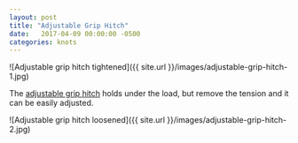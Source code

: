 ```yaml
---
layout: post
title: "Adjustable Grip Hitch"
date:   2017-04-09 00:00:00 -0500
categories: knots
---
```


![Adjustable grip hitch tightened]({{ site.url }}/images/adjustable-grip-hitch-1.jpg)

<!--more-->

The [adjustable grip hitch](https://en.wikipedia.org/wiki/Adjustable_grip_hits) holds under the load, but remove the tension and it can be easily adjusted.
 
![Adjustable grip hitch loosened]({{ site.url }}/images/adjustable-grip-hitch-2.jpg)
